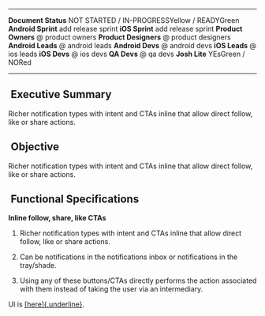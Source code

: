   ----------------------- ----------------------------------------------
  **Document Status**     NOT STARTED / IN-PROGRESSYellow / READYGreen
  **Android Sprint**      add release sprint
  **iOS Sprint**          add release sprint
  **Product Owners**      @ product owners
  **Product Designers**   @ product designers
  **Android Leads**       @ android leads
  **Android Devs**        @ android devs
  **iOS Leads**           @ ios leads
  **iOS Devs**            @ ios devs
  **QA Devs**             @ qa devs
  **Josh Lite**           YEsGreen / NORed
  ----------------------- ----------------------------------------------

##   Executive Summary

Richer notification types with intent and CTAs inline that allow direct
follow, like or share actions.

##  Objective

Richer notification types with intent and CTAs inline that allow direct
follow, like or share actions.

##  Functional Specifications

**Inline follow, share, like CTAs**

1.  Richer notification types with intent and CTAs inline that allow
    direct follow, like or share actions.

2.  Can be notifications in the notifications inbox or notifications in
    the tray/shade.

3.  Using any of these buttons/CTAs directly performs the action
    associated with them instead of taking the user via an intermediary.

UI is
[[here]{.underline}](https://www.figma.com/file/SWfkbuRYnkTQ8GcNtyBBrU/Notification?node-id=1883%3A1804).
